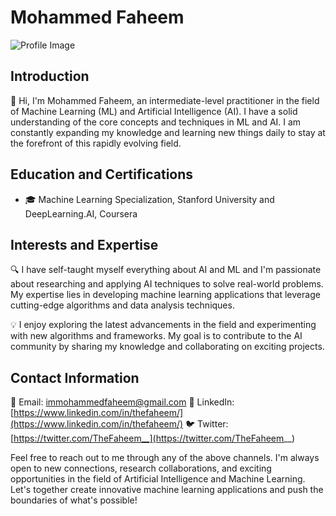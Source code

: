 # Mohammed Faheem

![Profile Image](https://your-profile-image-url.com)

## Introduction

👋 Hi, I'm Mohammed Faheem, an intermediate-level practitioner in the field of Machine Learning (ML) and Artificial Intelligence (AI). I have a solid understanding of the core concepts and techniques in ML and AI. I am constantly expanding my knowledge and learning new things daily to stay at the forefront of this rapidly evolving field.

## Education and Certifications

- 🎓 Machine Learning Specialization, Stanford University and DeepLearning.AI, Coursera

## Interests and Expertise

🔍 I have self-taught myself everything about AI and ML and I'm passionate about researching and applying AI techniques to solve real-world problems. My expertise lies in developing machine learning applications that leverage cutting-edge algorithms and data analysis techniques.

💡 I enjoy exploring the latest advancements in the field and experimenting with new algorithms and frameworks. My goal is to contribute to the AI community by sharing my knowledge and collaborating on exciting projects.

## Contact Information

📧 Email: immohammedfaheem@gmail.com
🔗 LinkedIn: [https://www.linkedin.com/in/thefaheem/](https://www.linkedin.com/in/thefaheem/)
🐦 Twitter: [https://twitter.com/TheFaheem__](https://twitter.com/TheFaheem__)

Feel free to reach out to me through any of the above channels. I'm always open to new connections, research collaborations, and exciting opportunities in the field of Artificial Intelligence and Machine Learning. Let's together create innovative machine learning applications and push the boundaries of what's possible!
